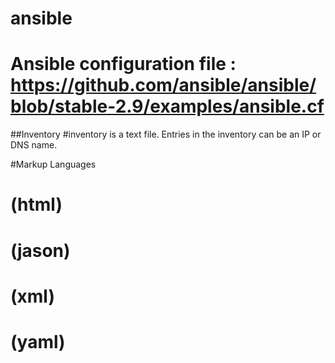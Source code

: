 # ansible

# Ansible configuration file : https://github.com/ansible/ansible/blob/stable-2.9/examples/ansible.cf

##Inventory
#inventory is a text file. Entries in the inventory can be an IP or DNS name.

#Markup Languages

# (html)

# (jason)

# (xml)

# (yaml)
